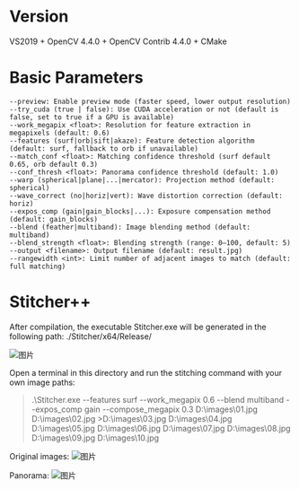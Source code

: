 # Version
   VS2019 + OpenCV 4.4.0 + OpenCV Contrib 4.4.0 + CMake  

# Basic Parameters
    --preview: Enable preview mode (faster speed, lower output resolution)  
    --try_cuda (true | false): Use CUDA acceleration or not (default is false, set to true if a GPU is available)
    --work_megapix <float>: Resolution for feature extraction in megapixels (default: 0.6)
    --features (surf|orb|sift|akaze): Feature detection algorithm (default: surf, fallback to orb if unavailable)
    --match_conf <float>: Matching confidence threshold (surf default 0.65, orb default 0.3)
    --conf_thresh <float>: Panorama confidence threshold (default: 1.0)
    --warp (spherical|plane|...|mercator): Projection method (default: spherical)
    --wave_correct (no|horiz|vert): Wave distortion correction (default: horiz)
    --expos_comp (gain|gain_blocks|...): Exposure compensation method (default: gain_blocks)
    --blend (feather|multiband): Image blending method (default: multiband)
    --blend_strength <float>: Blending strength (range: 0–100, default: 5)
    --output <filename>: Output filename (default: result.jpg)
    --rangewidth <int>: Limit number of adjacent images to match (default: full matching)


# Stitcher++

After compilation, the executable Stitcher.exe will be generated in the following path:
./Stitcher/x64/Release/ 

![图片](https://github.com/user-attachments/assets/6d1d294a-38ce-478c-a8ab-7a58dba0ad24)


Open a terminal in this directory and run the stitching command with your own image paths: 

>.\Stitcher.exe --features surf --work_megapix 0.6 --blend multiband --expos_comp gain --compose_megapix 0.3 D:\images\01.jpg D:\images\02.jpg >D:\images\03.jpg D:\images\04.jpg D:\images\05.jpg D:\images\06.jpg D:\images\07.jpg D:\images\08.jpg D:\images\09.jpg D:\images\10.jpg

Original images:
![图片](https://github.com/user-attachments/assets/6fcf2848-a4b5-416c-b94f-a46568907c0b)

Panorama:
![图片](https://github.com/user-attachments/assets/261d6c95-e19c-442c-8206-07aa06e5ba4b)

